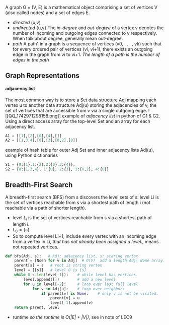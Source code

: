 A graph G = (V, E) is a mathematical object comprising a set of vertices V (also called nodes) and a set of edges E.
+ *directed*   (u,v)
+ *undirected*  {u,v}
The *in-degree* and *out-degree* of a vertex v denotes the number of incoming and outgoing edges connected to v respectively.
When talk about degree, generally mean out-degree.
+ *path*
A path1 in a graph is a sequence of vertices (v0, . . . , vk) such that for every ordered pair of vertices (vi, vi+1), there exists an outgoing edge in the graph from vi to vi+1.
*The length of a path is the number of edges in the path*
## Graph Representations
#### adjacency list
The most common way is to store a Set data structure Adj mapping each vertex u to another data structure Adj(u) storing the adjacencies of v, the set of vertices that are accessible from v via a single outgoing edge.
![[QQ_1742971298158.png]]
example of *adjacency list* in python of G1 & G2. Using a direct access array for the top-level Set and an array for each adjacency list.
```python
A1 = [[1],[2],[0],[4],[]]
A2 = [[1,3,4],[0],[3],[0,2],[0]]
```
example of hash table for outer Adj Set and inner adjacency lists Adj(u), using Python dictionaries
```python
S1 = {0:{1},1:{2},2:{0},3:{4}},
S2 = {0:{1,3,4}, 1:{0}, 2:{3}, 3:{0,2}, 4:{0}}
```
## Breadth-First Search
A breadth-first search (BFS) from s discovers the level sets of s: level Li is the set of vertices reachable from s via a shortest path of length i (not reachable via a path of shorter length).
+ level $L_i$ is the set of vertices reachable from s via a shortest path of length i.
+ $L_0 = \{s\}$
+ So to compute level Li+1, include every vertex with an incoming edge from a vertex in Li, t*hat has not already been assigned a level.*, means not repeated vertices.
```python
def bfs(Adj, s):   # Adj: adjacency list, s: staring vertex
	parent = [Noen for v in Adj]  # O(V)  add a length|Adj| None array.
	parent[s] = s   # root is string vertex
	level = [[s]]   # level 0 is [s]
	while 0 < len(leve[-1]):    # while level has vertices
		level.append([])        # add a new level
		for u in level[-2]:     # loop over last full level
			for v in Adj[u]:    # loop over neighbors
				if parent[v] is None:    # only v is not be visited.
					parent[v] = u
					level[-1].append(v)
	return parent, level
```
+ runtime
*so the runtime is O(|E| + |V|)*, see in note of LEC9
